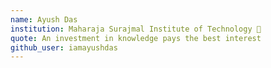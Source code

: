 ```yaml
---
name: Ayush Das
institution: Maharaja Surajmal Institute of Technology 🚩
quote: An investment in knowledge pays the best interest
github_user: iamayushdas
---
```

